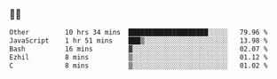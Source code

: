### 👨‍💻

<!--START_SECTION:waka-->

```txt
Other         10 hrs 34 mins  ████████████████████░░░░░   79.96 %
JavaScript    1 hr 51 mins    ███▒░░░░░░░░░░░░░░░░░░░░░   13.98 %
Bash          16 mins         ▓░░░░░░░░░░░░░░░░░░░░░░░░   02.07 %
Ezhil         8 mins          ▒░░░░░░░░░░░░░░░░░░░░░░░░   01.12 %
C             8 mins          ▒░░░░░░░░░░░░░░░░░░░░░░░░   01.02 %
```

<!--END_SECTION:waka-->
